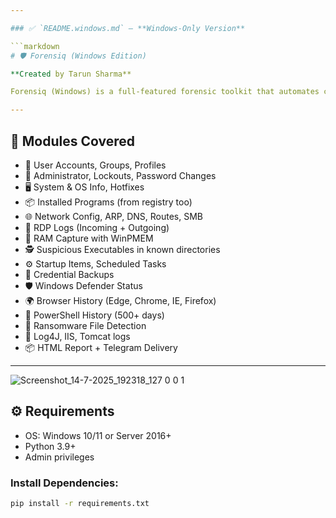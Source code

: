 ```yaml
---

### ✅ `README.windows.md` — **Windows-Only Version**

```markdown
# 🛡️ Forensiq (Windows Edition)

**Created by Tarun Sharma**

Forensiq (Windows) is a full-featured forensic toolkit that automates collection of critical forensic artifacts from a target Windows system. It includes deep system introspection, browser analysis, registry forensics, and real-time activity monitoring.

---
```


## 🧩 Modules Covered

- 👤 User Accounts, Groups, Profiles
- 🔐 Administrator, Lockouts, Password Changes
- 🖥️ System & OS Info, Hotfixes
- 📦 Installed Programs (from registry too)
- 🌐 Network Config, ARP, DNS, Routes, SMB
- 🔐 RDP Logs (Incoming + Outgoing)
- 🧠 RAM Capture with WinPMEM
- 🕵️ Suspicious Executables in known directories
- ⚙️ Startup Items, Scheduled Tasks
- 🔐 Credential Backups
- 🛡️ Windows Defender Status
- 🌍 Browser History (Edge, Chrome, IE, Firefox)
- 🧬 PowerShell History (500+ days)
- 🧯 Ransomware File Detection
- 📁 Log4J, IIS, Tomcat logs
- 📦 HTML Report + Telegram Delivery

---
![Screenshot_14-7-2025_192318_127 0 0 1](https://github.com/user-attachments/assets/b31249f7-9812-4f4f-a497-beb9aa935c81)

## ⚙️ Requirements

- OS: Windows 10/11 or Server 2016+
- Python 3.9+
- Admin privileges

### Install Dependencies:

```bash
pip install -r requirements.txt
```
